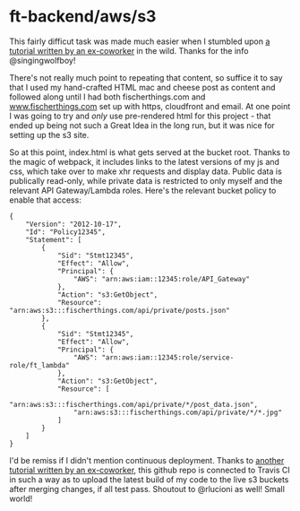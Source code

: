 # ft-backend/aws/s3

This fairly difficut task was made much easier when I stumbled upon [a tutorial written by an ex-coworker](https://www.davidbaumgold.com/tutorials/host-static-site-aws-s3-cloudfront/) in the wild. Thanks for the info @singingwolfboy!

There's not really much point to repeating that content, so suffice it to say that I used my hand-crafted HTML mac and cheese post as content and followed along until I had both fischerthings.com and www.fischerthings.com set up with https, cloudfront and email. At one point I was going to try and *only* use pre-rendered html for this project - that ended up being not such a Great Idea in the long run, but it was nice for setting up the s3 site.

So at this point, index.html is what gets served at the bucket root. Thanks to the magic of webpack, it includes links to the latest versions of my js and css, which take over to make xhr requests and display data. Public data is publically read-only, while private data is restricted to only myself and the relevant API Gateway/Lambda roles. Here's the relevant bucket policy to enable that access:

```
{
    "Version": "2012-10-17",
    "Id": "Policy12345",
    "Statement": [
        {
            "Sid": "Stmt12345",
            "Effect": "Allow",
            "Principal": {
                "AWS": "arn:aws:iam::12345:role/API_Gateway"
            },
            "Action": "s3:GetObject",
            "Resource": "arn:aws:s3:::fischerthings.com/api/private/posts.json"
        },
        {
            "Sid": "Stmt12345",
            "Effect": "Allow",
            "Principal": {
                "AWS": "arn:aws:iam::12345:role/service-role/ft_lambda"
            },
            "Action": "s3:GetObject",
            "Resource": [
                "arn:aws:s3:::fischerthings.com/api/private/*/post_data.json",
                "arn:aws:s3:::fischerthings.com/api/private/*/*.jpg"
            ]
        }
    ]
}
```

I'd be remiss if I didn't mention continuous deployment. Thanks to [another tutorial written by an ex-coworker](https://renzo.lucioni.xyz/s3-deployment-with-travis/), this github repo is connected to Travis CI in such a way as to upload the latest build of my code to the live s3 buckets after merging changes, if all test pass. Shoutout to @rlucioni as well! Small world!
